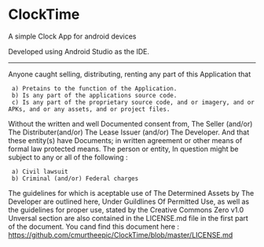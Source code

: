# ClockTime
A simple Clock App for android devices

Developed using Android Studio as the IDE.

-----------------------------------------------------------------------------------------------------------------------------
Anyone caught selling, distributing, renting any part of this Application that 

     a) Pretains to the function of the Application.
     b) Is any part of the applications source code.
     c) Is any part of the proprietary source code, and or imagery, and or APKs, and or any assets, and or project files.
     
Without the written and well Documented consent from, The Seller (and/or) The Distributer(and/or) The Lease Issuer (and/or)
The Developer. And that these entity(s) have Documents; in written agreement or other means of formal law protected means. The person or entity, In question might be subject to any or all of the following : 

     a) Civil lawsuit
     b) Criminal (and/or) Federal charges
     
The guidelines for which is aceptable use of The Determined Assets by The Developer are outlined here, 
Under Guildlines Of Permitted Use, as well as the guidelines for proper use, stated by the Creative Commons Zero v1.0 Unversal section are also contained in the LICENSE.md file in the first part of the document.
You cand find this document here : https://github.com/cmurtheepic/ClockTime/blob/master/LICENSE.md
